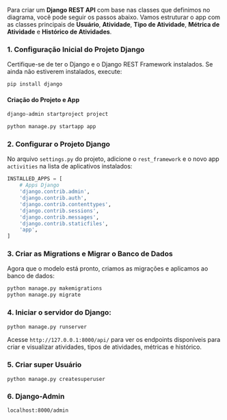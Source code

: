 
Para criar um **Django REST API** com base nas classes que definimos no diagrama, você pode seguir os passos abaixo. Vamos estruturar o app com as classes principais de **Usuário**, **Atividade**, **Tipo de Atividade**, **Métrica de Atividade** e **Histórico de Atividades**.

### 1. **Configuração Inicial do Projeto Django**

Certifique-se de ter o Django e o Django REST Framework instalados. Se ainda não estiverem instalados, execute:

```bash
pip install django
```

#### Criação do Projeto e App

```bash
django-admin startproject project

python manage.py startapp app
```

### 2. **Configurar o Projeto Django**

No arquivo `settings.py` do projeto, adicione o `rest_framework` e o novo app `activities` na lista de aplicativos instalados:

```python
INSTALLED_APPS = [
    # Apps Django
    'django.contrib.admin',
    'django.contrib.auth',
    'django.contrib.contenttypes',
    'django.contrib.sessions',
    'django.contrib.messages',
    'django.contrib.staticfiles',
    'app',
]
```

### 3. **Criar as Migrations e Migrar o Banco de Dados**

Agora que o modelo está pronto, criamos as migrações e aplicamos ao banco de dados:

```bash
python manage.py makemigrations
python manage.py migrate
```

### 4. Iniciar o servidor do Django:

```bash
python manage.py runserver
```

Acesse `http://127.0.0.1:8000/api/` para ver os endpoints disponíveis para criar e visualizar atividades, tipos de atividades, métricas e histórico.

### 5. Criar super Usuário

```
python manage.py createsuperuser
```

### 6. Django-Admin

```
localhost:8000/admin
```
